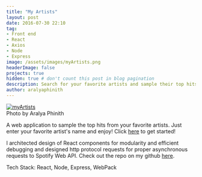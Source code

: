 ```yaml
---
title: "My Artists"
layout: post
date: 2016-07-30 22:10
tag: 
- Front end
- React
- Axios
- Node
- Express
image: /assets/images/myArtists.png
headerImage: false
projects: true
hidden: true # don't count this post in blog pagination
description: Search for your favorite artists and sample their top hits!
author: aralyaphinith
---
```


<div class="bigger-image">
  <a href="https://myartists989.herokuapp.com" target="_blank">
    <img class="image" src="../assets/images/myArtists.png" alt="myArtists">
  </a>
  <figcaption class="caption">Photo by Aralya Phinith</figcaption>
</div>

A web application to sample the top hits from your favorite artists. Just enter your favorite artist's name and enjoy! Click <a href="https://myartists989.herokuapp.com" target="_blank">here</a> to get started!

I architected design of React components for modularity and efficient debugging and designed http protocol requests for proper asynchronous requests to Spotify Web API. Check out the repo on my github <a href="https://github.com/Aphinith/My_artists" target="_blank">here</a>.

Tech Stack:
React, Node, Express, WebPack